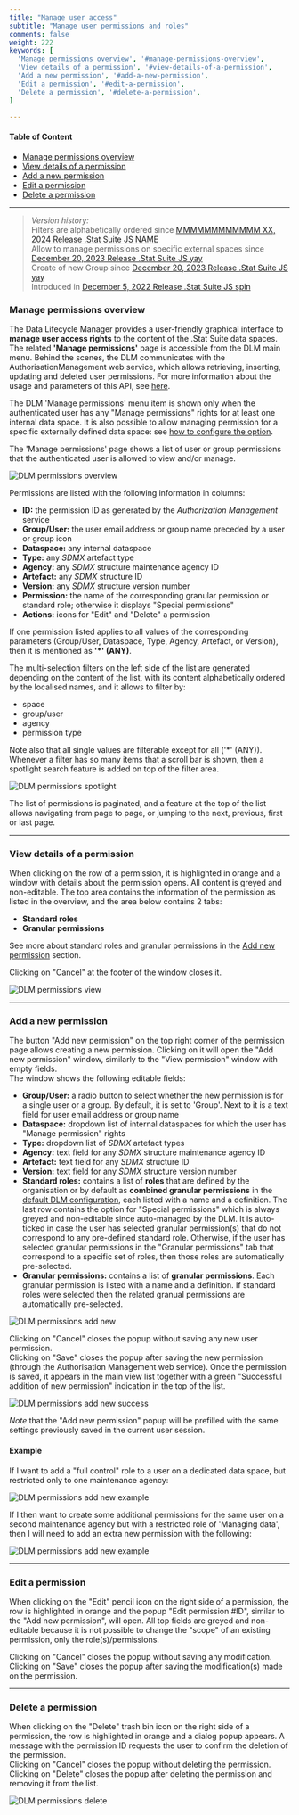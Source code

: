 ```yaml
---
title: "Manage user access"
subtitle: "Manage user permissions and roles"
comments: false
weight: 222
keywords: [
  'Manage permissions overview', '#manage-permissions-overview',
  'View details of a permission', '#view-details-of-a-permission',
  'Add a new permission', '#add-a-new-permission',
  'Edit a permission', '#edit-a-permission',
  'Delete a permission', '#delete-a-permission',
]

---
```


#### Table of Content
- [Manage permissions overview](#manage-permissions-overview)
- [View details of a permission](#view-details-of-a-permission)
- [Add a new permission](#add-a-new-permission)
- [Edit a permission](#edit-a-permission)
- [Delete a permission](#delete-a-permission)

---

> *Version history:*  
> Filters are alphabetically ordered since [MMMMMMMMMMMM XX, 2024 Release .Stat Suite JS NAME](https://sis-cc.gitlab.io/dotstatsuite-documentation/changelog/#mmmmmmmmmmmm-XX-2024)  
> Allow to manage permissions on specific external spaces since [December 20, 2023 Release .Stat Suite JS yay](https://sis-cc.gitlab.io/dotstatsuite-documentation/changelog/#december-20-2023)  
> Create of new Group since [December 20, 2023 Release .Stat Suite JS yay](/dotstatsuite-documentation/changelog/#december-20-2023)  
> Introduced in [December 5, 2022 Release .Stat Suite JS spin](https://sis-cc.gitlab.io/dotstatsuite-documentation/changelog/#december-5-2022)

### Manage permissions overview
The Data Lifecycle Manager provides a user-friendly graphical interface to **manage user access rights** to the content of the .Stat Suite data spaces. The related **'Manage permissions'** page is accessible from the DLM main menu. Behind the scenes, the DLM communicates with the AuthorisationManagement web service, which allows retrieving, inserting, updating and deleted user permissions. For more information about the usage and parameters of this API, see [here](https://sis-cc.gitlab.io/dotstatsuite-documentation/using-api/permission-management).

The DLM 'Manage permissions' menu item is shown only when the authenticated user has any "Manage permissions" rights for at least one internal data space. It is also possible to allow managing permission for a specific externally defined data space: see [how to configure the option](https://sis-cc.gitlab.io/dotstatsuite-documentation/configurations/dlm-configuration/#allow-managing-permissions-on-a-specific-external-space).

The 'Manage permissions' page shows a list of user or group permissions that the authenticated user is allowed to view and/or manage.

![DLM permissions overview](/dotstatsuite-documentation/images/dlm-permissions-overview.png)

Permissions are listed with the following information in columns:
- **ID:** the permission ID as generated by the *Authorization Management* service
- **Group/User:** the user email address or group name preceded by a user or group icon
- **Dataspace:** any internal dataspace
- **Type:** any *SDMX* artefact type
- **Agency:** any *SDMX* structure maintenance agency ID
- **Artefact:** any *SDMX* structure ID
- **Version:** any *SDMX* structure version number
- **Permission:** the name of the corresponding granular permission or standard role; otherwise it displays "Special permissions"
- **Actions:** icons for "Edit" and "Delete" a permission

If one permission listed applies to all values of the corresponding parameters (Group/User, Dataspace, Type, Agency, Artefact, or Version), then it is mentioned as **'*' (ANY)**.

The multi-selection filters on the left side of the list are generated depending on the content of the list, with its content alphabetically ordered by the localised names, and it allows to filter by:
- space
- group/user
- agency
- permission type

Note also that all single values are filterable except for all ('*' (ANY)).  
Whenever a filter has so many items that a scroll bar is shown, then a spotlight search feature is added on top of the filter area.

![DLM permissions spotlight](/dotstatsuite-documentation/images/dlm-permissions-spotlight.png)

The list of permissions is paginated, and a feature at the top of the list allows navigating from page to page, or jumping to the next, previous, first or last page.

---

### View details of a permission
When clicking on the row of a permission, it is highlighted in orange and a window with details about the permission opens. All content is greyed and non-editable. The top area contains the information of the permission as listed in the overview, and the area below contains 2 tabs:
- **Standard roles**
- **Granular permissions**

See more about standard roles and granular permissions in the [Add new permission](https://sis-cc.gitlab.io/dotstatsuite-documentation/using-dlm/manage-permissions/manage-permissions/#add-a-new-permission) section.

Clicking on "Cancel" at the footer of the window closes it.

![DLM permissions view](/dotstatsuite-documentation/images/dlm-permissions-view-details.png)

---

### Add a new permission
The button "Add new permission" on the top right corner of the permission page allows creating a new permission. Clicking on it will open the "Add new permission" window, similarly to the "View permission" window with empty fields.  
The window shows the following editable fields:
- **Group/User:** a radio button to select whether the new permission is for a single user or a group. By default, it is set to 'Group'. Next to it is a text field for user email address or group name
- **Dataspace:** dropdown list of internal dataspaces for which the user has "Manage permission" rights
- **Type:** dropdown list of *SDMX* artefact types
- **Agency:** text field for any *SDMX* structure maintenance agency ID
- **Artefact:** text field for any *SDMX* structure ID
- **Version:** text field for any *SDMX* structure version number
- **Standard roles:** contains a list of **roles** that are defined by the organisation or by default as **combined granular permissions** in the [default DLM configuration](https://sis-cc.gitlab.io/dotstatsuite-documentation/configurations/dlm-configuration/#list-of-the-standard-roles-for-user-permissions), each listed with a name and a definition. The last row contains the option for "Special permissions" which is always greyed and non-editable since auto-managed by the DLM. It is auto-ticked in case the user has selected granular permission(s) that do not correspond to any pre-defined standard role. Otherwise, if the user has selected granular permissions in the "Granular permissions" tab that correspond to a specific set of roles, then those roles are automatically pre-selected.
- **Granular permissions:** contains a list of **granular permissions**. Each granular permission is listed with a name and a definition. If standard roles were selected then the related granual permissions are automatically pre-selected.

![DLM permissions add new](/dotstatsuite-documentation/images/dlm-permissions-add-new.png)

Clicking on "Cancel" closes the popup without saving any new user permission.  
Clicking on "Save" closes the popup after saving the new permission (through the Authorisation Management web service). Once the permission is saved, it appears in the main view list together with a green "Successful addition of new permission" indication in the top of the list.

![DLM permissions add new success](/dotstatsuite-documentation/images/dlm-permissions-add-new-success.png)

*Note* that the "Add new permission" popup will be prefilled with the same settings previously saved in the current user session.

#### Example
If I want to add a "full control" role to a user on a dedicated data space, but restricted only to one maintenance agency:

![DLM permissions add new example](/dotstatsuite-documentation/images/dlm-permissions-example1.png)

If I then want to create some additional permissions for the same user on a second maintenance agency but with a restricted role of 'Managing data', then I will need to add an extra new permission with the following:

![DLM permissions add new example](/dotstatsuite-documentation/images/dlm-permissions-example2.png)

---

### Edit a permission
When clicking on the "Edit" pencil icon on the right side of a permission, the row is highlighted in orange and the popup "Edit permission #ID", similar to the "Add new permission", will open. All top fields are greyed and non-editable because it is not possible to change the "scope" of an existing permission, only the role(s)/permissions.

Clicking on "Cancel" closes the popup without saving any modification.  
Clicking on "Save" closes the popup after saving the modification(s) made on the permission.

---

### Delete a permission
When clicking on the "Delete" trash bin icon on the right side of a permission, the row is highlighted in orange and a dialog popup appears. A message with the permission ID requests the user to confirm the deletion of the permission.  
Clicking on "Cancel" closes the popup without deleting the permission.  
Clicking on "Delete" closes the popup after deleting the permission and removing it from the list.

![DLM permissions delete](/dotstatsuite-documentation/images/dlm-permissions-delete.png)
